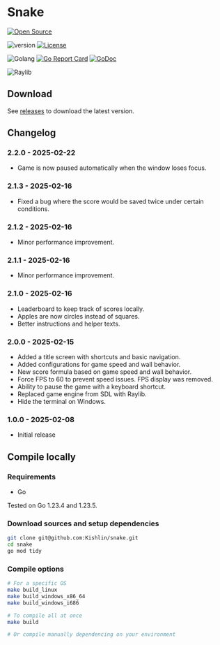 # Snake

[![Open Source](https://badges.frapsoft.com/os/v1/open-source.svg?v=103)](https://opensource.org/)

![version](https://img.shields.io/badge/version-2.2.0-blue)
[![License](https://img.shields.io/badge/license-MIT-blue.svg)](https://opensource.org/licenses/MIT)

![Golang](https://img.shields.io/badge/Golang-1.23.5-purple)
[![Go Report Card](https://goreportcard.com/badge/github.com/Kishlin/snake/v2)](https://goreportcard.com/report/github.com/Kishlin/snake/v2)
[![GoDoc](https://godoc.org/github.com/Kishlin/snake?status.svg)](https://pkg.go.dev/github.com/Kishlin/snake)

![Raylib](https://img.shields.io/badge/Raylib-3.7.0-teal)

## Download

See [releases](https://github.com/Kishlin/snake/releases) to download the latest version.

## Changelog

### 2.2.0 - 2025-02-22

- Game is now paused automatically when the window loses focus.

### 2.1.3 - 2025-02-16
- Fixed a bug where the score would be saved twice under certain conditions.

### 2.1.2 - 2025-02-16
- Minor performance improvement.

### 2.1.1 - 2025-02-16
- Minor performance improvement.

### 2.1.0 - 2025-02-16
- Leaderboard to keep track of scores locally.
- Apples are now circles instead of squares.
- Better instructions and helper texts.

### 2.0.0 - 2025-02-15
- Added a title screen with shortcuts and basic navigation.
- Added configurations for game speed and wall behavior.
- New score formula based on game speed and wall behavior.
- Force FPS to 60 to prevent speed issues. FPS display was removed.
- Ability to pause the game with a keyboard shortcut.
- Replaced game engine from SDL with Raylib.
- Hide the terminal on Windows.

### 1.0.0 - 2025-02-08
- Initial release

## Compile locally

### Requirements

- Go

Tested on Go 1.23.4 and 1.23.5.

### Download sources and setup dependencies
```bash
git clone git@github.com:Kishlin/snake.git
cd snake
go mod tidy
```

### Compile options

```bash
# For a specific OS
make build_linux
make build_windows_x86_64
make build_windows_i686

# To compile all at once
make build

# Or compile manually dependencing on your environment
```
